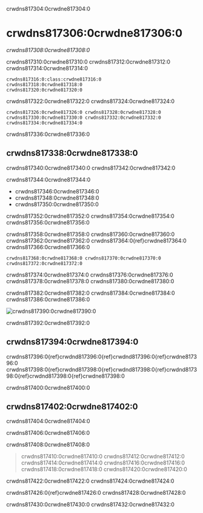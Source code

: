 crwdns817304:0crwdne817304:0
# crwdns817306:0crwdne817306:0

*crwdns817308:0crwdne817308:0*

crwdns817310:0crwdne817310:0 crwdns817312:0crwdne817312:0 crwdns817314:0crwdne817314:0

```{admonition} Top Tip
crwdns817316:0:class:crwdne817316:0
crwdns817318:0crwdne817318:0
crwdns817320:0crwdne817320:0
```

crwdns817322:0crwdne817322:0 crwdns817324:0crwdne817324:0

```{figure} figures/welcome.jpg
crwdns817326:0crwdne817326:0 crwdns817328:0crwdne817328:0
crwdns817330:0crwdne817330:0 crwdns817332:0crwdne817332:0 crwdns817334:0crwdne817334:0
```

crwdns817336:0crwdne817336:0
## crwdns817338:0crwdne817338:0

crwdns817340:0crwdne817340:0 crwdns817342:0crwdne817342:0

crwdns817344:0crwdne817344:0

* crwdns817346:0crwdne817346:0
* crwdns817348:0crwdne817348:0
* crwdns817350:0crwdne817350:0

crwdns817352:0crwdne817352:0 crwdns817354:0crwdne817354:0 crwdns817356:0crwdne817356:0

crwdns817358:0crwdne817358:0 crwdns817360:0crwdne817360:0 crwdns817362:0crwdne817362:0 crwdns817364:0{ref}crwdne817364:0 crwdns817366:0crwdne817366:0

```{figure} figures/theturingway-chapters.jpg
crwdns817368:0crwdne817368:0 crwdns817370:0crwdne817370:0 crwdns817372:0crwdne817372:0
```

crwdns817374:0crwdne817374:0 crwdns817376:0crwdne817376:0 crwdns817378:0crwdne817378:0 crwdns817380:0crwdne817380:0

crwdns817382:0crwdne817382:0 crwdns817384:0crwdne817384:0 crwdns817386:0crwdne817386:0

![crwdns817390:0crwdne817390:0](crwdns817388:0crwdne817388:0)

crwdns817392:0crwdne817392:0
## crwdns817394:0crwdne817394:0

crwdns817396:0{ref}crwdnd817396:0{ref}crwdnd817396:0{ref}crwdne817396:0 crwdns817398:0{ref}crwdnd817398:0{ref}crwdnd817398:0{ref}crwdnd817398:0{ref}crwdnd817398:0{ref}crwdne817398:0

crwdns817400:0crwdne817400:0
## crwdns817402:0crwdne817402:0

crwdns817404:0crwdne817404:0

crwdns817406:0crwdne817406:0

crwdns817408:0crwdne817408:0

> crwdns817410:0crwdne817410:0 crwdns817412:0crwdne817412:0 crwdns817414:0crwdne817414:0 crwdns817416:0crwdne817416:0 crwdns817418:0crwdne817418:0 crwdns817420:0crwdne817420:0

crwdns817422:0crwdne817422:0 crwdns817424:0crwdne817424:0

crwdns817426:0{ref}crwdne817426:0 crwdns817428:0crwdne817428:0

crwdns817430:0crwdne817430:0 crwdns817432:0crwdne817432:0
